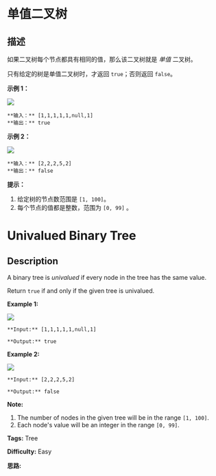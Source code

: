 # 单值二叉树

## 描述

如果二叉树每个节点都具有相同的值，那么该二叉树就是 _单值_ 二叉树。

只有给定的树是单值二叉树时，才返回 `true`；否则返回 `false`。



**示例 1：**

![](https://assets.leetcode-cn.com/aliyun-lc-upload/uploads/2018/12/29/screen-shot-2018-12-25-at-50104-pm.png)

    
    
    **输入：** [1,1,1,1,1,null,1]
    **输出：** true
    

**示例 2：**

![](https://assets.leetcode-cn.com/aliyun-lc-upload/uploads/2018/12/29/screen-shot-2018-12-25-at-50050-pm.png)

    
    
    **输入：** [2,2,2,5,2]
    **输出：** false
    



**提示：**

  1. 给定树的节点数范围是 `[1, 100]`。
  2. 每个节点的值都是整数，范围为 `[0, 99]` 。



# Univalued Binary Tree

## Description



A binary tree is _univalued_ if every node in the tree has the same value.

Return `true` if and only if the given tree is univalued.



**Example 1:**

![](https://assets.leetcode.com/uploads/2018/12/28/unival_bst_1.png)

    
    
    **Input:** [1,1,1,1,1,null,1]
    **Output:** true
    

**Example 2:**

![](https://assets.leetcode.com/uploads/2018/12/28/unival_bst_2.png)

    
    
    **Input:** [2,2,2,5,2]
    **Output:** false
    



**Note:**

  1. The number of nodes in the given tree will be in the range `[1, 100]`.
  2. Each node's value will be an integer in the range `[0, 99]`.


**Tags:** Tree

**Difficulty:** Easy

**思路:**

